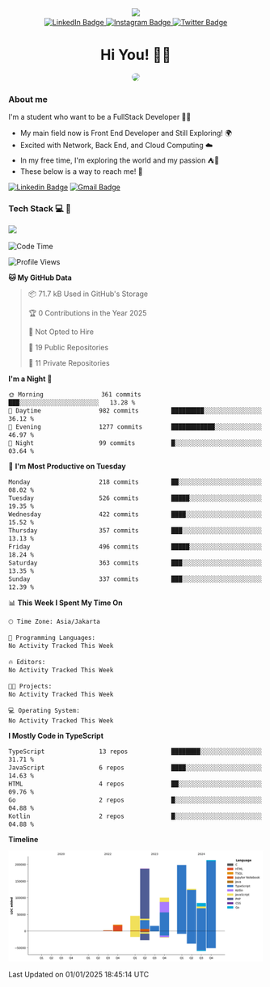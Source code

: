<div>
  <div id="header" align="center">
      <img src="https://media.giphy.com/media/nFLW7PNGgN3lI68rdv/giphy.gif" width="100"/>
      <div id="badges" style="margin-bottom:20px">
        <a href="https://www.linkedin.com/in/daffaputranarendra/">
          <img src="https://img.shields.io/badge/LinkedIn-blue?style=for-the-badge&logo=linkedin&logoColor=white" alt="LinkedIn Badge"/>
        </a>
        <a href="https://www.instagram.com/daffadon_/">
          <img src="https://img.shields.io/badge/Instagram-E4405F?style=for-the-badge&logo=instagram&logoColor=white" alt="Instagram Badge"/>
        </a>
        <a href="https://twitter.com/daffadon_">
          <img src="https://img.shields.io/badge/Twitter-blue?style=for-the-badge&logo=twitter&logoColor=white" alt="Twitter Badge"/>
        </a>
      </div>
    <h1>Hi You! 🙌🙌</h1>
    <img src="https://media.giphy.com/media/rJsMvyk7AHHiW9qKLM/giphy.gif" height=200 style="border-radius:10px" />
  </div>
</div>

### About me

I'm a student who want to be a FullStack Developer 🧑‍💻

- My main field now is Front End Developer and Still Exploring! 🌍
- Excited with Network, Back End, and Cloud Computing ☁️
- In my free time, I'm exploring the world and my passion ⛺🍵
- These below is a way to reach me! 🏃

[![Linkedin Badge](https://skillicons.dev/icons?i=linkedin)](https://www.linkedin.com/in/daffaputranarendra/)
[![Gmail Badge](https://skillicons.dev/icons?i=gmail)](https://mail.google.com/mail/?view=cm&fs=1&to=daffaputranarendra9@gmail.com)

### Tech Stack 💻 📘

<img src="https://skillicons.dev/icons?i=java,html,css,javascript,typescript,golang,react,next,express,vite,tailwind,mui,prisma,mongodb,mysql,firebase,jest,git,jenkins,docker,kubernetes,github,postman,prometheus,grafana,gcp,vscode,arch,&perline=9"/>

<!--START_SECTION:waka-->
![Code Time](http://img.shields.io/badge/Code%20Time-0%20secs-blue)

![Profile Views](http://img.shields.io/badge/Profile%20Views-0-blue)

**🐱 My GitHub Data** 

> 📦 71.7 kB Used in GitHub's Storage 
 > 
> 🏆 0 Contributions in the Year 2025
 > 
> 🚫 Not Opted to Hire
 > 
> 📜 19 Public Repositories 
 > 
> 🔑 11 Private Repositories 
 > 
**I'm a Night 🦉** 

```text
🌞 Morning                361 commits         ███░░░░░░░░░░░░░░░░░░░░░░   13.28 % 
🌆 Daytime                982 commits         █████████░░░░░░░░░░░░░░░░   36.12 % 
🌃 Evening                1277 commits        ████████████░░░░░░░░░░░░░   46.97 % 
🌙 Night                  99 commits          █░░░░░░░░░░░░░░░░░░░░░░░░   03.64 % 
```
📅 **I'm Most Productive on Tuesday** 

```text
Monday                   218 commits         ██░░░░░░░░░░░░░░░░░░░░░░░   08.02 % 
Tuesday                  526 commits         █████░░░░░░░░░░░░░░░░░░░░   19.35 % 
Wednesday                422 commits         ████░░░░░░░░░░░░░░░░░░░░░   15.52 % 
Thursday                 357 commits         ███░░░░░░░░░░░░░░░░░░░░░░   13.13 % 
Friday                   496 commits         █████░░░░░░░░░░░░░░░░░░░░   18.24 % 
Saturday                 363 commits         ███░░░░░░░░░░░░░░░░░░░░░░   13.35 % 
Sunday                   337 commits         ███░░░░░░░░░░░░░░░░░░░░░░   12.39 % 
```


📊 **This Week I Spent My Time On** 

```text
🕑︎ Time Zone: Asia/Jakarta

💬 Programming Languages: 
No Activity Tracked This Week

🔥 Editors: 
No Activity Tracked This Week

🐱‍💻 Projects: 
No Activity Tracked This Week

💻 Operating System: 
No Activity Tracked This Week
```

**I Mostly Code in TypeScript** 

```text
TypeScript               13 repos            ████████░░░░░░░░░░░░░░░░░   31.71 % 
JavaScript               6 repos             ████░░░░░░░░░░░░░░░░░░░░░   14.63 % 
HTML                     4 repos             ██░░░░░░░░░░░░░░░░░░░░░░░   09.76 % 
Go                       2 repos             █░░░░░░░░░░░░░░░░░░░░░░░░   04.88 % 
Kotlin                   2 repos             █░░░░░░░░░░░░░░░░░░░░░░░░   04.88 % 
```



**Timeline**

![Lines of Code chart](https://raw.githubusercontent.com/Daffadon/Daffadon/main/assets/bar_graph.png)


 Last Updated on 01/01/2025 18:45:14 UTC
<!--END_SECTION:waka-->

